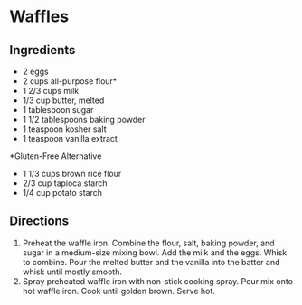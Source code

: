 # Waffles

## Ingredients

* 2 eggs
* 2 cups all-purpose flour\*
* 1 2/3 cups milk
* 1/3 cup butter, melted
* 1 tablespoon sugar
* 1 1/2 tablespoons baking powder
* 1 teaspoon kosher salt
* 1 teaspoon vanilla extract

\*Gluten-Free Alternative

* 1 1/3 cups brown rice flour
* 2/3 cup tapioca starch
* 1/4 cup potato starch

## Directions

1. Preheat the waffle iron. Combine the flour, salt, baking powder, and sugar in a medium-size mixing bowl. Add the milk and the eggs. Whisk to combine. Pour the melted butter and the vanilla into the batter and whisk until mostly smooth.
2. Spray preheated waffle iron with non-stick cooking spray. Pour mix onto hot waffle iron. Cook until golden brown. Serve hot.

